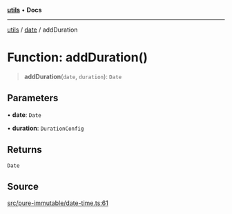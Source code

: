 [**utils**](../../../README.md) • **Docs**

***

[utils](../../../globals.md) / [date](../README.md) / addDuration

# Function: addDuration()

> **addDuration**(`date`, `duration`): `Date`

## Parameters

• **date**: `Date`

• **duration**: `DurationConfig`

## Returns

`Date`

## Source

[src/pure-immutable/date-time.ts:61](https://github.com/alpinisme/utils/blob/825f78da0ace828df12ea4d598fd95fa96ee25f5/src/pure-immutable/date-time.ts#L61)
